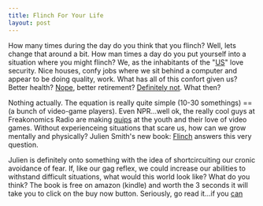 ```yaml
---
title: Flinch For Your Life
layout: post
---
```


How many times during the day do you think that you flinch? Well, lets change
that around a bit. How man times a day do you put yourself into a situation
where you might flinch? We, as the inhabitants of the
"[US](http://www.the-joke-box.com/pictures/tomahawk-utility-belt.jpg)" love
security. Nice houses, confy jobs where we sit behind a computer and appear to
be doing quality, work. What has all of this confort given us? Better health?
[Nope](http://www.gohealthinsurance.com/blog-resources/american-health-care-info/),
better retirement? [Definitely
not](http://jobs.aol.com/articles/2011/12/15/most-employees-not-prepared-for-retirement-infographic/).
What then?

Nothing actually. The equation is really quite simple (10-30 somethings) == (a
bunch of video-game players). Even NPR...well ok, the really cool guys at
Freakonomics Radio are making
[quips](http://www.freakonomics.com/2012/01/04/why-is-%E2%80%9Ci-don%E2%80%99t-know%E2%80%9D-so-hard-to-say-a-new-freakonomics-radio-podcast/)
at the youth and their love of video games. Without experienceing situations
that scare us, how can we grow mentally and physically? Julien Smith's new book:
[Flinch](http://www.amazon.com/s?url=search-alias=aps&field-keywords=flinch&tag=alfredapp-20)
answers this very question.

Julien is definitely onto something with the idea of shortcircuiting our cronic
avoidance of fear. If, like our gag reflex, we could increase our abilities to
withstand difficult situations, what would this world look like? What do you
think? The book is free on amazon (kindle) and worth the 3 seconds it will take
you to click on the buy now button. Seriously, go read it...if you
[can](http://youtu.be/-JFfN5pKzFU)
